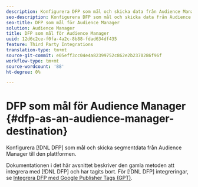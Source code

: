```yaml
---
description: Konfigurera DFP som mål och skicka data från Audience Manager-segment till den plattformen.
seo-description: Konfigurera DFP som mål och skicka data från Audience Manager-segment till den plattformen.
seo-title: DFP som mål för Audience Manager
solution: Audience Manager
title: DFP som mål för Audience Manager
uuid: 12d6c2ce-f0fa-4a2c-8b88-fdad634df435
feature: Third Party Integrations
translation-type: tm+mt
source-git-commit: e05eff3cc04e4a82399752c862e2b2370286f96f
workflow-type: tm+mt
source-wordcount: '88'
ht-degree: 0%

---
```



# DFP som mål för Audience Manager {#dfp-as-an-audience-manager-destination}

Konfigurera [!DNL DFP] som mål och skicka segmentdata från Audience Manager till den plattformen.

Dokumentationen i det här avsnittet beskriver den gamla metoden att integrera med [!DNL DFP] och har tagits bort. För [!DNL DFP] integreringar, se [Integrera DFP med Google Publisher Tags (GPT)](../integration/gpt-aam-destination/gpt-aam-requirements.md).
